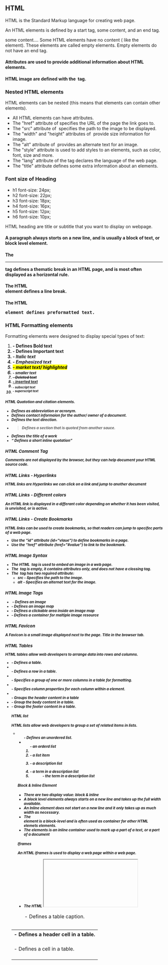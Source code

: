 ## HTML

HTML is the Standard Markup language for creating web page.


An HTML elements is defined by a start tag, some content, and an end tag.

<tagname> some content.... </tagname>
Some HTML elements have no content ( like the <br> element). These elements are called empty elements. Empty elements do not have an end tag.

#### Attributes are used to provide additional information about HTML elements.

#### HTML image are defined with the <img> tag.


### Nested HTML elements

HTML elements can be nested (this means that elements can contain other elements).

* All HTML elements can have attributes.
* The "href" attribute of <a> specifies the URL of the page the link goes to.
* The "src" attribute of <img> specifies the path to the image to be displayed.
* The "width" and "height" attributes of <img> provide size information for image.
* The "alt" attribute of <img> provides an alternate text for an image.
* The "style" attribute is used to add styles to an elements, such as color, font, size and more.
* The "lang" attribute of the <html> tag declares the language of the web page.
* The "title" attribute defines some extra information about an elements.


### Font size of Heading

* h1  font-size: 24px;
* h2  font-size: 22px;
* h3  font-size: 18px;
* h4  font-size: 16px;
* h5  font-size: 12px;
* h6  font-size: 10px;

HTML heading are title or subtitle that you want to display on webpage.


#### A paragraph always storts on a new line, and is usually a block of text, or block level element.

#### The <hr> tag defines a thematic break in an HTML page, and is most often displayed as a horizontal rule.

#### The HTML <br> element defines a line break.

#### The HTML <pre> element defines preformatted text.



### HTML Formatting elements

Formatting elements were designed to display special types of text:

1. <b>      -   Defines Bold text
2. <strong> -   Defines Important text
3. <i>      -   Italic text
4. <em>     -   Emphasized text
5. <mark>   -   market text/ highlighted
6. <small>  -   smaller text
7. <del>    -   Deleted text
8. <ins>    -   inserted text
9. <sub>    -   subscript text
10. <sup>   -   superscript text



#### HTML Quatotion and citation elements.

* <abbr>          Defines as abbreviation or acronym.
* <address>       Defines contact informaion for the author/ owner of a document.
* <bdo>           Defines the text direction.
* <blockquote>    Defines a section that is quoted from another sauce.
* <cite>          Defines the title of a work
* <q>             Defines a short inline quotation



### HTML Comment Tag

<!--Write your comment here --->

Comments are not displayed by the browser, but they can help document your HTML source code.

### HTML Links - Hyperlinks

HTML links are Hyperlinks
we can click on a link and jump to another document


### HTML Links - Different colors

An HTML link is displayed in a differant color depending on whether it has been visited, is unvisited, or is active.


### HTML Links - Create Bookmarks

HTML links can be used to create bookmarks, so that readers can jump to specifec parts of a web page.

* Use the "id" attribute (id="vlaue") to define bookmarks in a page.
* Use the "href" attribute (href="#value") to link to the bookmark.


### HTML Image Syntax

* The HTML <img> tag is used to embed an image in a web page.
* The <img> tag is empty, it contains attributes only, and does not have a clossing tag.
* The <img> tag has two reguired attribute:
    * src - Specifies the path to the image.
    * alt - Specifies an alternat text for the image.


### HTML Image Tags

* <img>   -   Defines an image
* <map>   -   Defines an image map
* <area>  -   Defines a clickable area inside an image map
* <picture>   -   Defines a container for maltiple image resource


### HTML Favicon

A Favicon is a small image displayed next to the page. Title in the browser tab.


### HTML Tables

HTML tables allow web developers to arrange data into rows and columns.

* <table> -   Defines a table.
* <th>    -   Defines a header cell in a table.
* <tr>    -   Defines a row in a table.
* <td>    -   Defines a cell in a table.
* <caption>   -   Defines a table caption.
* <colgroup>  -   Specifies a group of one or more columns in a table for formatting.
* <col>   -   Specifies column properties for each column within a <colgroup> element.
* <thead> -   Groups the header content in a table
* <hbody> -   Group the body content in a table.
* <tfooter>   -   Group the footer content in a table.


#### HTML list

HTML lists allow web developers to group a set of related items in lists.

* <ul>  -   Defines an unordered list.
* <ol>  -   an orderd list
* <li>  -   a list item
* <dl>  -   a description list
* <dt>  -   a term in a description list
* <dd>  -   the term in a description list


#### Block & Inline Element

* There are two display value: block & inline
* A block level elements always starts on a new line and takes up the full width available.
* An Inline element does not start on a new line and it only takes up as much width as necessary.
* The <div> element is a block-level and is often used as container for other HTML elemets elements.
* The <span> elements is an inline container used to mark up a part of a text, or a part of a document


#### Iframes

An HTML iframes is used to display a web page within a web page.

* The HTML <iframe> tag specifies an inline frame
* The src attribute defines the URL of the page to embed.
* Always include a title attribute
* The height & width attributes specify the size of the iframe.
* use border: none; to remove the border around the iframe.


#### HTML Layout elements

##### Semantic Elements

semantic elements = elements with a meaning

* <header>  -   Defines a header for a document or a section.
* <nav> -       Defines a set of navigation links.
* <section> -   Defines a section in document.
* <article> -   Defines an independent, self contained content.
* <aside>   -   Defines content aside from the content(like a sidebar).
* <footer>  -   Defines a footer for document or a section.
* <details> -   Defines additional details that the user. Can open and close an demand.
* <summary> -   Defines a heading for the <details> elements.


#### Forms

An form is used to collect user input. The user input is most ofter sent to a server for processing.

##### <form> elements

The HTML <form> elements can contain one or more of the following form elements: 

* <input>
* <label>
* <select>
* <textarea>
* <button>
* <fieldset>
* <legend>
* <datalist>
* <output>
* <option>
* <optgroup>
    